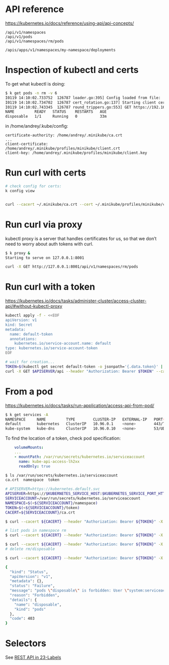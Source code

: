 
# API reference

https://kubernetes.io/docs/reference/using-api/api-concepts/

```
/api/v1/namespaces
/api/v1/pods
/api/v1/namespaces/rm/pods

/apis/apps/v1/namespaces/my-namespace/deployments
```




# Inspection of kubectl and certs
To get what kubectl is doing:
```bash
$ k get pods -n rm -v 6
I0119 14:10:02.733752  126787 loader.go:395] Config loaded from file:  /home/andrey/.kube/config
I0119 14:10:02.734702  126787 cert_rotation.go:137] Starting client certificate rotation controller
I0119 14:10:02.743345  126787 round_trippers.go:553] GET https://192.168.49.2:8443/api/v1/namespaces/rm/pods?limit=500 200 OK in 6 milliseconds
NAME         READY   STATUS    RESTARTS   AGE
disposable   1/1     Running   0          33m

``` 


in /home/andrey/.kube/config:
```
certificate-authority: /home/andrey/.minikube/ca.crt
...
client-certificate: /home/andrey/.minikube/profiles/minikube/client.crt
client-key: /home/andrey/.minikube/profiles/minikube/client.key
```

# Run curl with certs

```bash
# check config for certs:
k config view


curl --cacert ~/.minikube/ca.crt --cert ~/.minikube/profiles/minikube/client.crt --key ~/.minikube/profiles/minikube/client.key -X GET https://192.168.49.2:8443/api/v1/namespaces/rm/pods

```

# Run curl via proxy
kubectl proxy is a server that handles certificates for us, so that we don’t need to worry about auth tokens with curl.
```bash
$ k proxy &
Starting to serve on 127.0.0.1:8001
```

```bash
curl -X GET http://127.0.0.1:8001/api/v1/namespaces/rm/pods
```

# Run curl with a token
https://kubernetes.io/docs/tasks/administer-cluster/access-cluster-api/#without-kubectl-proxy

```bash
kubectl apply -f - <<EOF
apiVersion: v1
kind: Secret
metadata:
  name: default-token
  annotations:
    kubernetes.io/service-account.name: default
type: kubernetes.io/service-account-token
EOF
```

```bash
# wait for creation...
TOKEN=$(kubectl get secret default-token -o jsonpath='{.data.token}' | base64 --decode)
curl -X GET $APISERVER/api --header "Authorization: Bearer $TOKEN" --cacert ~/.minikube/ca.crt
```



# From a pod
https://kubernetes.io/docs/tasks/run-application/access-api-from-pod/


```bash
$ k get services -A
NAMESPACE     NAME         TYPE        CLUSTER-IP   EXTERNAL-IP   PORT(S)                  AGE
default       kubernetes   ClusterIP   10.96.0.1    <none>        443/TCP                  5d14h
kube-system   kube-dns     ClusterIP   10.96.0.10   <none>        53/UDP,53/TCP,9153/TCP   5d14h
```

To find the location of a token, check pod specification:
```yaml
    volumeMounts:
    ...
    - mountPath: /var/run/secrets/kubernetes.io/serviceaccount
      name: kube-api-access-lh2xx
      readOnly: true
```

```bash
$ ls /var/run/secrets/kubernetes.io/serviceaccount
ca.crt	namespace  token
```




```bash
# APISERVER=https://kubernetes.default.svc
APISERVER=https://$KUBERNETES_SERVICE_HOST:$KUBERNETES_SERVICE_PORT_HTTPS
SERVICEACCOUNT=/var/run/secrets/kubernetes.io/serviceaccount
NAMESPACE=$(<${SERVICEACCOUNT}/namespace)
TOKEN=$(<${SERVICEACCOUNT}/token)
CACERT=${SERVICEACCOUNT}/ca.crt

$ curl --cacert ${CACERT} --header "Authorization: Bearer ${TOKEN}" -X GET ${APISERVER}/api

# list pods in namespace rm
$ curl --cacert ${CACERT} --header "Authorization: Bearer ${TOKEN}" -X GET ${APISERVER}/api/v1/namespaces/rm/pods

$ curl --cacert ${CACERT} --header "Authorization: Bearer ${TOKEN}" -X GET ${APISERVER}/api/v1/namespaces/rm/pods/disposable
# delete rm/disposable

$ curl --cacert ${CACERT} --header "Authorization: Bearer ${TOKEN}" -X POST ${APISERVER}/api/v1/namespaces/rm/pods/disposable?dryRun=client&delete=1

{
  "kind": "Status",
  "apiVersion": "v1",
  "metadata": {},
  "status": "Failure",
  "message": "pods \"disposable\" is forbidden: User \"system:serviceaccount:apps:api-access\" cannot create resource \"pods\" in API group \"\" in the namespace \"rm\"",
  "reason": "Forbidden",
  "details": {
    "name": "disposable",
    "kind": "pods"
  },
  "code": 403
}

```

# Selectors 

See [REST API in 23-Labels](./23-labels.md#rest-api)
